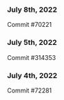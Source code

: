 ### July 8th, 2022

Commit #70221

### July 5th, 2022

Commit #314353


### July 4th, 2022

Commit #72281
